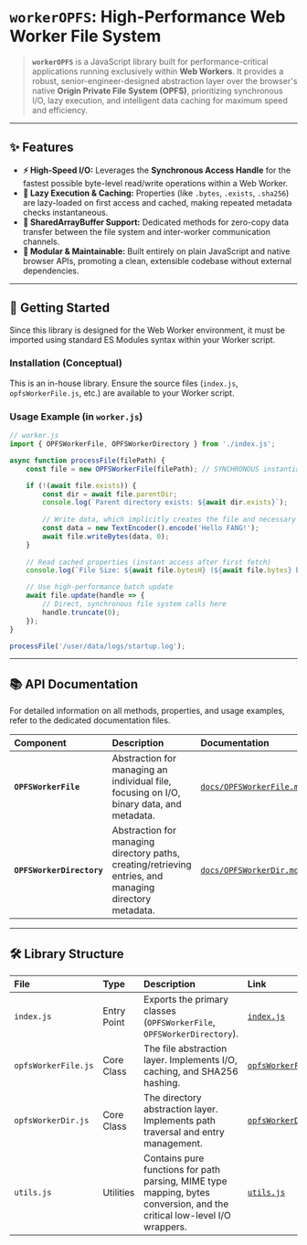 
# `workerOPFS`: High-Performance Web Worker File System

> **`workerOPFS`** is a JavaScript library built for performance-critical applications running exclusively within **Web Workers**. It provides a robust, senior-engineer-designed abstraction layer over the browser's native **Origin Private File System (OPFS)**, prioritizing synchronous I/O, lazy execution, and intelligent data caching for maximum speed and efficiency.

-----

## ✨ Features

* **⚡ High-Speed I/O:** Leverages the **Synchronous Access Handle** for the fastest possible byte-level read/write operations within a Web Worker.
* **🧠 Lazy Execution & Caching:** Properties (like `.bytes`, `.exists`, `.sha256`) are lazy-loaded on first access and cached, making repeated metadata checks instantaneous.
* **🔗 SharedArrayBuffer Support:** Dedicated methods for zero-copy data transfer between the file system and inter-worker communication channels.
* **🧱 Modular & Maintainable:** Built entirely on plain JavaScript and native browser APIs, promoting a clean, extensible codebase without external dependencies.

-----

## 🚀 Getting Started

Since this library is designed for the Web Worker environment, it must be imported using standard ES Modules syntax within your Worker script.

### Installation (Conceptual)

This is an in-house library. Ensure the source files (`index.js`, `opfsWorkerFile.js`, etc.) are available to your Worker script.

### Usage Example (in `worker.js`)

```javascript
// worker.js
import { OPFSWorkerFile, OPFSWorkerDirectory } from './index.js';

async function processFile(filePath) {
    const file = new OPFSWorkerFile(filePath); // SYNCHRONOUS instantiation

    if (!(await file.exists)) {
        const dir = await file.parentDir;
        console.log(`Parent directory exists: ${await dir.exists}`);
        
        // Write data, which implicitly creates the file and necessary directories
        const data = new TextEncoder().encode('Hello FANG!');
        await file.writeBytes(data, 0);
    }
    
    // Read cached properties (instant access after first fetch)
    console.log(`File Size: ${await file.bytesH} (${await file.bytes} bytes)`);

    // Use high-performance batch update
    await file.update(handle => {
        // Direct, synchronous file system calls here
        handle.truncate(0); 
    });
}

processFile('/user/data/logs/startup.log');
```

-----

## 📚 API Documentation

For detailed information on all methods, properties, and usage examples, refer to the dedicated documentation files.

| Component | Description | Documentation |
| :--- | :--- | :--- |
| **`OPFSWorkerFile`** | Abstraction for managing an individual file, focusing on I/O, binary data, and metadata. | [`docs/OPFSWorkerFile.md`](https://www.google.com/search?q=docs/OPFSWorkerFile.md) |
| **`OPFSWorkerDirectory`** | Abstraction for managing directory paths, creating/retrieving entries, and managing directory metadata. | [`docs/OPFSWorkerDir.md`](https://www.google.com/search?q=docs/OPFSWorkerDir.md) |

-----

## 🛠️ Library Structure

| File | Type | Description | Link |
| :--- | :--- | :--- | :--- |
| `index.js` | Entry Point | Exports the primary classes (`OPFSWorkerFile`, `OPFSWorkerDirectory`). | [`index.js`](https://www.google.com/search?q=index.js) |
| `opfsWorkerFile.js` | Core Class | The file abstraction layer. Implements I/O, caching, and SHA256 hashing. | [`opfsWorkerFile.js`](https://www.google.com/search?q=opfsWorkerFile.js) |
| `opfsWorkerDir.js` | Core Class | The directory abstraction layer. Implements path traversal and entry management. | [`opfsWorkerDir.js`](https://www.google.com/search?q=opfsWorkerDir.js) |
| `utils.js` | Utilities | Contains pure functions for path parsing, MIME type mapping, bytes conversion, and the critical low-level I/O wrappers. | [`utils.js`](https://www.google.com/search?q=utils.js) |
